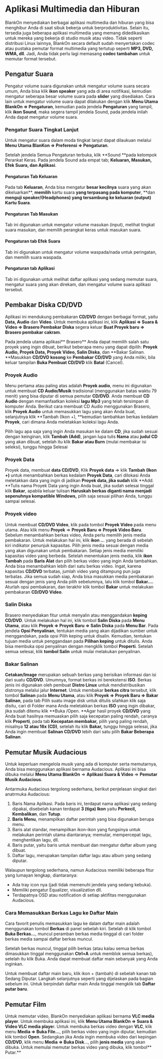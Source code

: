 <span id="anchor-151"></span> Aplikasi Multimedia dan Hiburan
=============================================================

BlankOn menyediakan berbagai aplikasi multimedia dan hiburan yang bisa
menghibur Anda di saat sibuk bekerja untuk berproduktivitas. Selain itu,
tersedia juga beberapa aplikasi multimedia yang memang didedikasikan
untuk mereka yang bekerja di studio musik atau video. Tidak seperti
distribusi Linux lainnya, BlankOn secara default sudah menyertakan codec
atau pustaka pemutar format multimedia yang tertutup seperti **MP3, DVD,
WMA, dll**. Jadi, Anda tidak perlu lagi memasang **codec tambahan**
untuk memutar format tersebut.

<span id="anchor-152"></span>Pengatur Suara
-------------------------------------------

Pengatur volume suara digunakan untuk mengatur volume suara secara umum,
Anda bisa klik **ikon speaker** yang ada di area notifikasi, kemudian
mengatur seberapa besar volume suara pada **slider** yang disediakan.
Cara lain untuk mengatur volume suara dapat dilakukan dengan klik **Menu
Utama BlankOn =&gt; Pengaturan**, kemudian pada jendela **Pengaturan**
yang tampil, klik **ikon Sound**, maka segera tampil jendela Sound, pada
jendela inilah Anda dapat mengatur volume suara.

### <span id="anchor-153"></span>Pengatur Suara Tingkat Lanjut

Untuk mengatur suara dalam moda tingkat lanjut dapat dilaukuan melalui
**Menu Utama BlanKon =&gt; Preferensi =&gt; Pengaturan**.

Setelah jendela Semua Pengaturan terbuka, klik **Sound **pada kelompok
Perankat Keras. Pada jendela Sound ada empat tab; **Keluaran, Masukan,
Efek Suara, dan Aplikasi**.

#### Pengaturan Tab Keluaran

Pada tab **Keluaran**, Anda bisa mengatur **besar kecilnya** suara yang
akan dikeluarkan**, **memilih** kartu suara **yang terpasang pada
komputer**, **dan **menguji speaker/(Headphones) **yang tersambung ke
keluaran (output)** Kartu Suara**.

#### Pengaturan Tab Masukan

Tab ini digunakan untuk mengatur volume masukan (input), melihat tingkat
suara masukan, dan memilih perangkat keras untuk masukan suara.

#### Pengaturan tab Efek Suara

Tab ini digunakan untuk mengatur volume waspada/nada untuk peringatan,
dan memilih suara waspada.

#### Pengaturan tab Aplikasi

Tab ini digunakan untuk melihat daftar aplikasi yang sedang memutar
suara, mengatur suara yang akan direkam, dan mengatur volume suara
aplikasi tersebut.

<span id="anchor-154"></span>Pembakar Diska CD/DVD 
---------------------------------------------------

Aplikasi ini mendukung pembakaran **CD/DVD** dengan berbagai format,
yaitu **Data, Audio** dan **Video**. Untuk membuka aplikasi ini, klik
**Aplikasi =&gt; Suara & Video =&gt; Brasero Pembakar Diska** segera
keluar **Buat Proyek baru =&gt; Brasero pembakar cakram**.

Pada jendela utama aplikasi** Brasero** Anda dapat memilih salah satu
proyek yang ingin dibuat, berikut beberapa menu yang dapat dipilih:
**Proyek Audio, Proyek Data, Proyek Video, Salin Diska**, dan **Bakar
Salinan. **Masukkan **CD/DVD kosong** ke **Pembakar CD/DVD** yang Anda
miliki, bila keluar tampilan **Buka Pembuat CD/DVD** klik **Batal**
(Cancel).

### <span id="anchor-155"></span>Proyek Audio

Menu pertama atau paling atas adalah **Proyek audio**, menu ini
digunakan untuk membuat **CD Audio/Musik** tradisional (menggunakan
batas waktu 79 menit) yang bisa diputar di semua pemutar **CD/DVD**.
Anda membuat **CD Audio** dengan memanfaatkan koleksi **lagu Mp3** yang
telah tersimpan di komputer Anda. Berikut cara membuat CD Audio
menggunakan Brasero, klik **Proyek Audio** untuk memasukkan lagu yang
akan Anda buat, selanjutnya klik **Tambah (Ikon +), **kemudian tambahkan
berkas kedalam **Proyek**, cari dimana Anda meletakkan koleksi lagu
Anda.

Pilih lagu apa saja yang ingin Anda masukan ke dalam **CD**, jika sudah
sesuai dengan keinginan, klik **Tambah (Add)**, jangan lupa tulis
**Nama** atau **judul CD** yang akan dibuat, setelah itu klik **Bakar
**atau** Burn** (mulai membakar isi seleksi), tunggu hingga Selesai

### <span id="anchor-156"></span>Proyek Data

Proyek data, membuat **data CD/DVD**, Klik **Proyek data** =&gt; klik
**Tambah (Ikon +)** untuk menambahkan berkas kedalam **Proyek Data**,
cari dilokasi Anda meletakkan data yang ingin di jadikan **Proyek data,
jika sudah** klik **Add. **Tulis nama Proyek Data yang ingin Anda buat,
jika sudah selesai tinggal klik **Bakar**, apabila keluar tulisan
**Haruskah berkas diganti nama menjadi sepenuhnya kompatible Windows,**
pilih saja sesuai pilihan Anda, tunggu sampai selesai.

### <span id="anchor-157"></span>Proyek video 

Untuk membuat **CD/DVD Video**, klik pada tombol **Proyek Video** pada
menu utama. Atau klik menu **Proyek** =&gt; **Proyek Baru =&gt; Proyek
Video Baru**. Sebelum menambahkan berkas video, Anda perlu memilih jenis
media pembakaran. Untuk melakukan hal ini, klik **ikon ..**. yang berada
di sebelah kiri indikator penunjuk kapasitas. Pilih jenis media sesuai
dengan media yang akan digunakan untuk pembakaran. Setiap jenis media
memiliki kapasitas video yang berbeda. Setelah menentukan jenis media,
klik **ikon Tambah** pada **Baris Alat** dan pilih berkas video yang
ingin Anda tambahkan. Anda bisa menambahkan lebih dari satu berkas
video. Ingat, karena kapasitas **CD/DVD** terbatas, jumlah video yang
ditampung pun juga terbatas. Jika semua sudah siap, Anda bisa masukkan
media pembakaran sesuai dengan jenis yang Anda pilih sebelumnya, lalu
klik tombol **Bakar....** Aturlah opsi pembakaran, dan terakhir klik
tombol **Bakar** untuk melakukan pembakaran **CD/DVD Video**.

### <span id="anchor-158"></span>Salin Diska

Brasero menyediakan fitur untuk menyalin atau menggandakan **keping
CD/DVD**. Untuk melakukan hal ini, klik tombol **Salin Diska** pada
**Menu Utama**, atau klik **Proyek =&gt; Proyek Baru =&gt; Salin Diska**
pada **Menu Bar**. Pada jendela **Opsi Penyalinan**, tentukan media yang
akan dijadikan sumber untuk menggandakan, pada opsi Pilih keping untuk
disalin. Kemudian, tentukan tujuan media untuk penggandaan pada
**Pilihan keping** untuk ditulis. Anda bisa membuka opsi penyalinan
dengan mengklik tombol **Properti**. Setelah semua selesai, klik
**tombol Salin** untuk mulai melakukan penyalinan.

### <span id="anchor-159"></span>Bakar Salinan

**Cetakan/Image** merupakan sebuah berkas yang berisikan informasi dan
isi dari suatu **CD/DVD**. Umumnya, format berkas ini berekstensi
**ISO**. Berkas jenis ini digunakan oleh pembuat **Distro Linux** untuk
mendistribusikan distronya melalui jalur **Internet**. Untuk membakar
**berkas citra** tersebut, klik tombol **Salinan** pada **Menu Utama**,
atau klik **Proyek =&gt; Proyek Baru =&gt; Bakar Salinan**, pada tab
Pilih suatu image disk untuk ditulis silahkan klik saja disitu, cari di
Folder mana Anda meletakkan berkas **ISO** yang ingin dibakar, jika
sudah ditemu klik **Buka /Open. **Agar hasil proyek **CD/DVD** yang Anda
buat hasilnya memuaskan pilih saja kecepatan paling rendah, caranya klik
**Properti**, pada tab **Kecepatan membakar,** pilih yang paling rendah,
misalnya **12 atau 16x (CD)**, setelah itu klik **Bakar,** tunggu hingga
selesai, jika Anda ingin membuat **Salinan CD/DVD** lebih dari satu
pilih **Bakar Beberapa Salinan**.

<span id="anchor-160"></span>Pemutar Musik Audacious 
-----------------------------------------------------

Untuk keperluan mengelola musik yang ada di komputer serta memutarnya,
Anda bisa menggunakan aplikasi bernama Audacious. Aplikasi ini bisa
dibuka melalui **Menu Utama BlankOn** =&gt; **Aplikasi Suara & Video**
=&gt; **Pemutar Musik Audacious**.

Antarmuka Audacious tergolong sederhana, berikut penjelasan singkat dari
anatrmuka Audacious:

1.  Baris Nama Aplikasi. Pada baris ini, terdapat nama aplikasi yang
    sedang dipakai, disebelah kanan terdapat **3 (tiga) Ikon** yaitu
    **Perkecil, Kembalikan**, dan **Tutup**.
2.  **Baris Menu**, menampilkan daftar perintah yang bisa digunakan
    berupa menu.
3.  Baris alat standar, menampilkan ikon-ikon yang fungsinya untuk
    melakukan perintah utama diantaranya; memutar, mempercepat lagu,
    menghentikan lagu, dll.
4.  Baris putar, yaitu baris untuk membuat dan mengatur daftar album
    yang dibuat.
5.  Daftar lagu, merupakan tampilan daftar lagu atau album yang
    sedang diputar.

Walaupun tergolong sederhana, namun Audacious memiliki beberapa fitur
yang lumayan lengkap, diantaranya:

-   Ada tray icon nya (jadi tidak memenuhi jendela yang sedang kebuka).
-   Memiliki pengatur Equalizer, visualization dll.
-   Terdapatnya OSD atau notification di setiap aktifitas
    menggunakan Audacious.

### <span id="anchor-161"></span>Cara Memasukkan Berkas Lagu ke Daftar Main 

Cara favorit penulis memasukkan lagu ke dalam daftar main adalah
menggunakan tombol **Berkas** di panel sebelah kiri. Setelah di klik
tombol **Buka Berkas...**, muncul peramban berkas media tinggal di cari
folder berkas media sampai daftar berkas muncul.

Setelah berkas muncul, tinggal pilih berkas (atau kalau semua berkas
dimasukkan tinggal menggunakan **Ctrl+A** untuk memblok semua berkas),
setelah itu klik Buka. Anda dapat membuat daftar main sebanyak yang Anda
inginkan.

Untuk membuat daftar main baru, klik ikon + (tambah) di sebelah kanan
tab Sedang Diputar. Langkah selanjutnya seperti yang dijelaskan pada
bagian sebelum ini. Untuk berpindah daftar main Anda tinggal mengklik
tab **Daftar putar baru**.

<span id="anchor-162"></span>Pemutar Film 
------------------------------------------

Untuk memutar video, BlankOn menyediakan aplikasi bernama **VLC media
player**. Untuk membuka aplikasi ini, klik **Menu Utama BlankOn =&gt;
Suara & Video VLC media playe**r. Untuk membuka berkas video dengan
**VLC**, klik menu **Media =&gt; Buka File...**, pilih berkas video yang
ingin diputar, kemudian klik tombol **Open**. Sedangkan jika Anda ingin
membuka video dari kepingan **CD/DVD**, klik menu **Media =&gt; Buka
Disk**…, pilih **jenis media** yang akan dibuka. Untuk memulai memutar
berkas video yang dibuka, klik tombol** Putar.**

